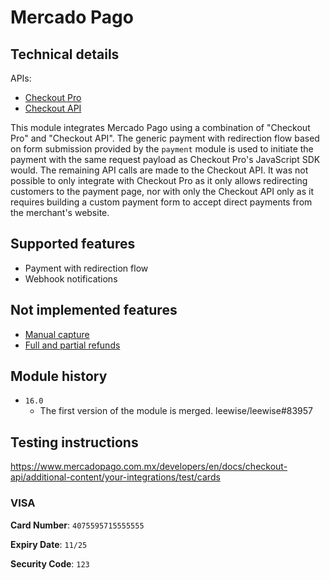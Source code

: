 # Mercado Pago

## Technical details

APIs:
- [Checkout Pro](https://www.mercadopago.com.mx/developers/en/docs/checkout-pro/landing)
- [Checkout API](https://www.mercadopago.com.mx/developers/en/docs/checkout-api/landing)

This module integrates Mercado Pago using a combination of "Checkout Pro" and "Checkout API". The
generic payment with redirection flow based on form submission provided by the `payment` module is
used to initiate the payment with the same request payload as Checkout Pro's JavaScript SDK would.
The remaining API calls are made to the Checkout API. It was not possible to only integrate with
Checkout Pro as it only allows redirecting customers to the payment page, nor with only the Checkout
API only as it requires building a custom payment form to accept direct payments from the merchant's
website.

## Supported features

- Payment with redirection flow
- Webhook notifications

## Not implemented features

- [Manual capture](https://www.mercadopago.com.mx/developers/en/docs/checkout-api/payment-management/capture-authorized-payment)
- [Full and partial refunds](https://www.mercadopago.com.mx/developers/en/docs/checkout-api/payment-management/cancellations-and-refunds)

## Module history

- `16.0`
  - The first version of the module is merged. leewise/leewise#83957

## Testing instructions

https://www.mercadopago.com.mx/developers/en/docs/checkout-api/additional-content/your-integrations/test/cards

### VISA

**Card Number**: `4075595715555555`

**Expiry Date**: `11/25`

**Security Code**: `123`
